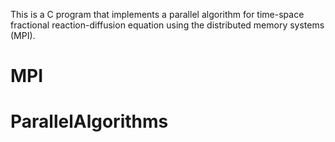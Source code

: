 This is a C program that implements a parallel algorithm for time-space fractional reaction-diffusion equation using the distributed  memory systems (MPI).
# MPI
# ParallelAlgorithms
